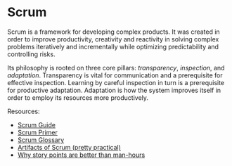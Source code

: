 # Scrum

Scrum is a framework for developing complex products. It was created in order
to improve productivity, creativity and reactivity in solving complex problems
iteratively and incrementally while optimizing predictability and controlling
risks.

Its philosophy is rooted on three core pillars: *transparency*, *inspection*,
and *adaptation*. Transparency is vital for communication and a prerequisite
for effective inspection. Learning by careful inspection in turn is a
prerequisite for productive adaptation. Adaptation is how the system improves
itself in order to employ its resources more productively.

Resources:

- [Scrum Guide](http://www.scrumguides.org/scrum-guide.html)
- [Scrum Primer](http://www.scrumprimer.org/)
- [Scrum Glossary](https://www.scrum.org/Resources/Scrum-Glossary)
- [Artifacts of Scrum (pretty practical)](http://www.e-technologymanagement.com/tm/index.php?option=com_content&view=article&id=314:the-artifacts-of-scrum&catid=39:agile&Itemid=81)
- [Why story points are better than man-hours](http://scrum.jeffsutherland.com/2010/04/story-points-why-are-they-better-than.html)

